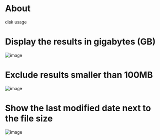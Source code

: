 # About
disk usage 
# Display the results in gigabytes (GB)
![image](https://github.com/abhiramdas99/linux-command-shell-script/assets/62290469/ecebb4be-e798-4a4d-93f0-1fa0f13c2a90)
# Exclude results smaller than 100MB
![image](https://github.com/abhiramdas99/linux-command-shell-script/assets/62290469/e62c4592-f3b8-4366-ae7c-41c6f4ad1f6c)
# Show the last modified date next to the file size
![image](https://github.com/abhiramdas99/linux-command-shell-script/assets/62290469/924c4989-0cd3-40e7-871d-80d3dd41cab0)

